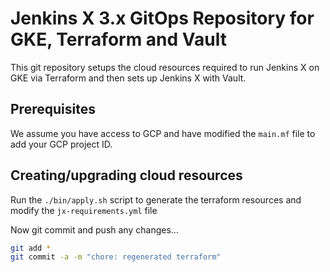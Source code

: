 # Jenkins X 3.x GitOps Repository for GKE, Terraform and Vault

This git repository setups the cloud resources required to run Jenkins X on GKE via Terraform and then sets up Jenkins X with Vault.

## Prerequisites

We assume you have access to GCP and have modified the `main.mf` file to add your GCP project ID.

## Creating/upgrading cloud resources

Run the `./bin/apply.sh` script to generate the terraform resources and modify the `jx-requirements.yml` file

Now git commit and push any changes...

```bash 
git add *
git commit -a -m "chore: regenerated terraform"
```

